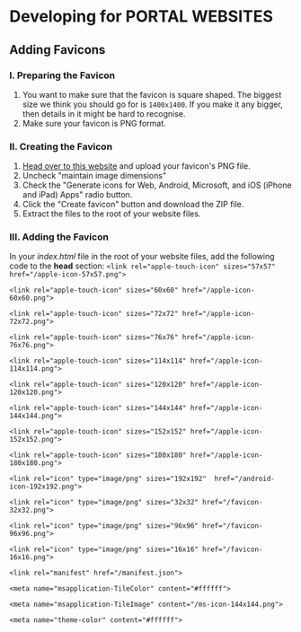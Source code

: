 # Developing for PORTAL WEBSITES
## Adding Favicons
### I. Preparing the Favicon
1. You want to make sure that the favicon is square shaped. The biggest size we think you should go for is `1400x1400`. If you make it any bigger, then details in it might be hard to recognise.
2. Make sure your favicon is PNG format.

### II. Creating the Favicon
 1. [Head over to this website](https://www.favicon-generator.org/) and upload your favicon's PNG file.
 2. Uncheck "maintain image dimensions"
 3. Check the "Generate icons for Web, Android, Microsoft, and iOS (iPhone and iPad) Apps" radio button.
 4. Click the "Create favicon" button and download the ZIP file.
 5. Extract the files to the root of your website files.
 
 ### III. Adding the Favicon
 In your *index.html* file in the root of your website files, add the following code to the **head** section:
 `<link rel="apple-touch-icon" sizes="57x57" href="/apple-icon-57x57.png">`

`<link rel="apple-touch-icon" sizes="60x60" href="/apple-icon-60x60.png">`

`<link rel="apple-touch-icon" sizes="72x72" href="/apple-icon-72x72.png">`

`<link rel="apple-touch-icon" sizes="76x76" href="/apple-icon-76x76.png">`

`<link rel="apple-touch-icon" sizes="114x114" href="/apple-icon-114x114.png">`

`<link rel="apple-touch-icon" sizes="120x120" href="/apple-icon-120x120.png">`

`<link rel="apple-touch-icon" sizes="144x144" href="/apple-icon-144x144.png">`

`<link rel="apple-touch-icon" sizes="152x152" href="/apple-icon-152x152.png">`

`<link rel="apple-touch-icon" sizes="180x180" href="/apple-icon-180x180.png">`

`<link rel="icon" type="image/png" sizes="192x192"  href="/android-icon-192x192.png">`

`<link rel="icon" type="image/png" sizes="32x32" href="/favicon-32x32.png">`

`<link rel="icon" type="image/png" sizes="96x96" href="/favicon-96x96.png">`

`<link rel="icon" type="image/png" sizes="16x16" href="/favicon-16x16.png">`

`<link rel="manifest" href="/manifest.json">`

`<meta name="msapplication-TileColor" content="#ffffff">`

`<meta name="msapplication-TileImage" content="/ms-icon-144x144.png">`

`<meta name="theme-color" content="#ffffff">`